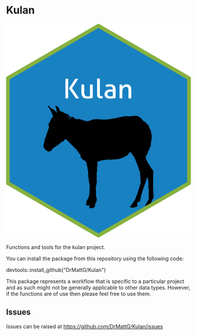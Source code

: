# Kulan
![](https://github.com/DrMattG/Kulan/raw/master/man/figures/imgfile.png)







Functions and tools for the kulan project. 

You can install the package from this repository using the following code: 

devtools::install_github("DrMattG/Kulan")


This package represents a workflow that is specific to a particular project and as such might not be generally applicable to other data types. However, if the functions are of use then please feel free to use them.

## Issues

Issues can be raised at https://github.com/DrMattG/Kulan/issues
